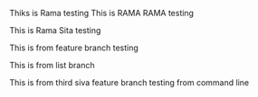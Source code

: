 Thiks is Rama testing
This is RAMA RAMA testing

This is Rama Sita testing


This is from feature branch testing


This is from list branch

This is from third siva feature branch testing from command line
